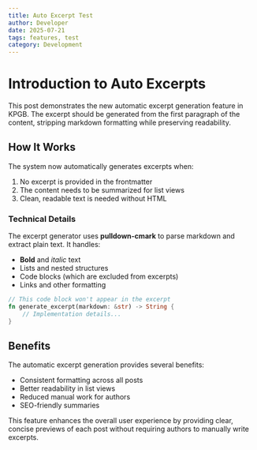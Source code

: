 ```yaml
---
title: Auto Excerpt Test
author: Developer
date: 2025-07-21
tags: features, test
category: Development
---
```


# Introduction to Auto Excerpts

This post demonstrates the new automatic excerpt generation feature in KPGB. The excerpt should be generated from the first paragraph of the content, stripping markdown formatting while preserving readability.

## How It Works

The system now automatically generates excerpts when:

1. No excerpt is provided in the frontmatter
2. The content needs to be summarized for list views
3. Clean, readable text is needed without HTML

### Technical Details

The excerpt generator uses **pulldown-cmark** to parse markdown and extract plain text. It handles:

- **Bold** and *italic* text
- Lists and nested structures
- Code blocks (which are excluded from excerpts)
- Links and other formatting

```rust
// This code block won't appear in the excerpt
fn generate_excerpt(markdown: &str) -> String {
    // Implementation details...
}
```

## Benefits

The automatic excerpt generation provides several benefits:

- Consistent formatting across all posts
- Better readability in list views
- Reduced manual work for authors
- SEO-friendly summaries

This feature enhances the overall user experience by providing clear, concise previews of each post without requiring authors to manually write excerpts.